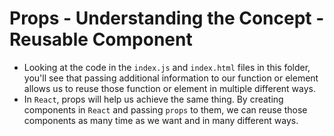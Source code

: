# Props - Understanding the Concept - Reusable Component
- Looking at the code in the ```index.js``` and ```index.html``` files in this folder, you'll see that passing additional information to our function or element allows us to reuse those function or element in multiple different ways.
- In ```React```, props will help us achieve the same thing. By creating components in ```React``` and passing ```props``` to them, we can reuse those components as many time as we want and in many different ways.